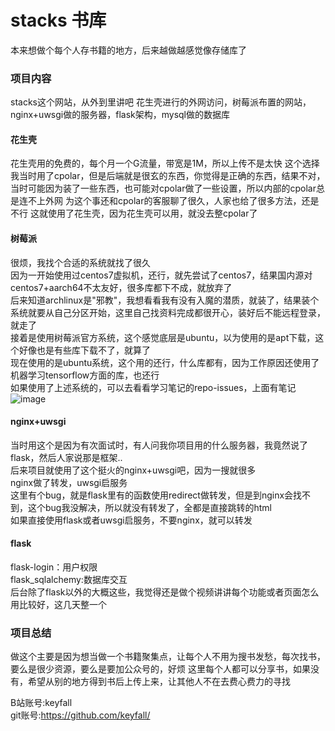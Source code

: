 # stacks 书库
本来想做个每个人存书籍的地方，后来越做越感觉像存储库了

### 项目内容
stacks这个网站，从外到里讲吧
花生壳进行的外网访问，树莓派布置的网站，nginx+uwsgi做的服务器，flask架构，mysql做的数据库

#### 花生壳
花生壳用的免费的，每个月一个G流量，带宽是1M，所以上传不是太快
这个选择我当时用了cpolar，但是后端就是很玄的东西，你觉得是正确的东西，结果不对，当时可能因为装了一些东西，也可能对cpolar做了一些设置，所以内部的cpolar总是连不上外网
为这个事还和cpolar的客服聊了很久，人家也给了很多方法，还是不行
这就使用了花生壳，因为花生壳可以用，就没去整cpolar了

#### 树莓派
很烦，我找个合适的系统就找了很久  
因为一开始使用过centos7虚拟机，还行，就先尝试了centos7，结果国内源对centos7+aarch64不太友好，很多库都下不成，就放弃了  
后来知道archlinux是"邪教"，我想看看我有没有入魔的潜质，就装了，结果装个系统就要从自己分区开始，这里自己找资料完成都很开心，装好后不能远程登录，就走了  
接着是使用树莓派官方系统，这个感觉底层是ubuntu，以为使用的是apt下载，这个好像也是有些库下载不了，就算了  
现在使用的是ubuntu系统，这个用的还行，什么库都有，因为工作原因还使用了机器学习tensorflow方面的库，也还行  
如果使用了上述系统的，可以去看看学习笔记的repo-issues，上面有笔记  
![image](https://github.com/keyfall/stacks/assets/21198605/9b4ccc3b-d033-44e7-8fb3-32e4bcf8e2c9)  


#### nginx+uwsgi
当时用这个是因为有次面试时，有人问我你项目用的什么服务器，我竟然说了flask，然后人家说那是框架..  
后来项目就使用了这个挺火的nginx+uwsgi吧，因为一搜就很多  
nginx做了转发，uwsgi启服务  
这里有个bug，就是flask里有的函数使用redirect做转发，但是到nginx会找不到，这个bug我没解决，所以就没有转发了，全都是直接跳转的html  
如果直接使用flask或者uwsgi启服务，不要nginx，就可以转发  


#### flask
flask-login：用户权限  
flask_sqlalchemy:数据库交互  
后台除了flask以外的大概这些，我觉得还是做个视频讲讲每个功能或者页面怎么用比较好，这几天整一个  

### 项目总结
做这个主要是因为想当做一个书籍聚集点，让每个人不用为搜书发愁，每次找书，要么是很少资源，要么是要加公众号的，好烦
这里每个人都可以分享书，如果没有，希望从别的地方得到书后上传上来，让其他人不在去费心费力的寻找  

B站账号:keyfall  
git账号:https://github.com/keyfall/

  
